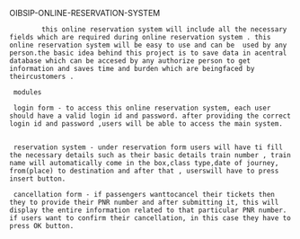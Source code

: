  OIBSIP-ONLINE-RESERVATION-SYSTEM
            
            
            this online reservation system will include all the necessary fields which are required during online reservation system . this online reservation system will be easy to use and can be  used by any person.the basic idea behind this project is to save data in acentral database which can be accesed by any authorize person to get information and saves time and burden which are beingfaced by theircustomers .   
            
     modules 
     
     login form - to access this online reservation system, each user should have a valid login id and password. after providing the correct login id and password ,users will be able to access the main system.
     
     
     reservation system - under reservation form users will have ti fill the necessary details such as their basic details train number , train name will automatically come in the box,class type,date of journey, from(place) to destination and after that , userswill have to press insert button.
     
     cancellation form - if passengers wanttocancel their tickets then they to provide their PNR number and after submitting it, this will display the entire information related to that particular PNR number. if users want to confirm their cancellation, in this case they have to press OK button.
  
     
